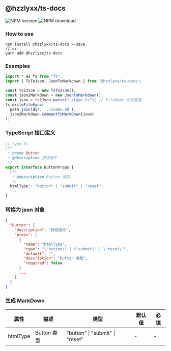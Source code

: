 ## @hzzlyxx/ts-docs

![NPM version](https://img.shields.io/npm/v/@hzzlyxx/ts-docs)
![NPM download](https://img.shields.io/npm/dt/@hzzlyxx/ts-docs)

### How to use

```
npm install @hzzlyxx/ts-docs --save
// or
yarn add @hzzlyxx/ts-docs
```

### Examples

```ts
import * as fs from "fs";
import { TsToJson, JsonToMarkdown } from "@hzzlyxx/ts-docs";

const ts2Json = new TsToJson();
const json2Markdown = new JsonToMarkdown();
const json = ts2Json.parse("./type.ts"); // fileName 文件路径
fs.writeFileSync(
  path.join(dir, `./index.md`),
  json2Markdown.commentToMarkDown(json)
);
```

### TypeScript 接口定义

```ts
// type.ts
/**
 * @name Button
 * @description 按钮组件
 */
export interface ButtonProps {
  /**
   * @description Button 类型
   */
  htmlType?: "button" | "submit" | "reset";
  ...
}
```

### 转换为 json 对象

```json
{
  "Button": {
    "description": "按钮组件",
    "props": [
      {
        "name": "htmlType",
        "type": "\"button\" | \"submit\" | \"reset\"",
        "default": "",
        "description": "Button 类型",
        "required": false
      }
      ...
    ]
  }
}
```

### 生成 MarkDown

| 属性     | 描述        | 类型                            | 默认值 | 必填 |
| -------- | ----------- | ------------------------------- | ------ | ---- |
| htmlType | Button 类型 | "button" \| "submit" \| "reset" | -      | -    |
